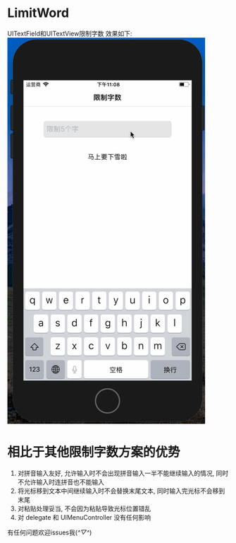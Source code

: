 # LimitWord
UITextField和UITextView限制字数
效果如下:
![image](https://github.com/CoderDHT/LimitWord/blob/master/LimitWord/limitDemo.gif)

# 相比于其他限制字数方案的优势
1. 对拼音输入友好, 允许输入时不会出现拼音输入一半不能继续输入的情况, 同时不允许输入时连拼音也不能输入
2. 将光标移到文本中间继续输入时不会替换末尾文本, 同时输入完光标不会移到末尾
3. 对粘贴处理妥当, 不会因为粘贴导致光标位置错乱
4. 对 delegate 和 UIMenuController 没有任何影响

有任何问题欢迎issues我(*^▽^*)
